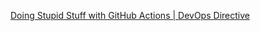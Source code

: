 
[Doing Stupid Stuff with GitHub Actions | DevOps Directive](https://devopsdirective.com/posts/2020/07/stupid-github-actions/index.html)
